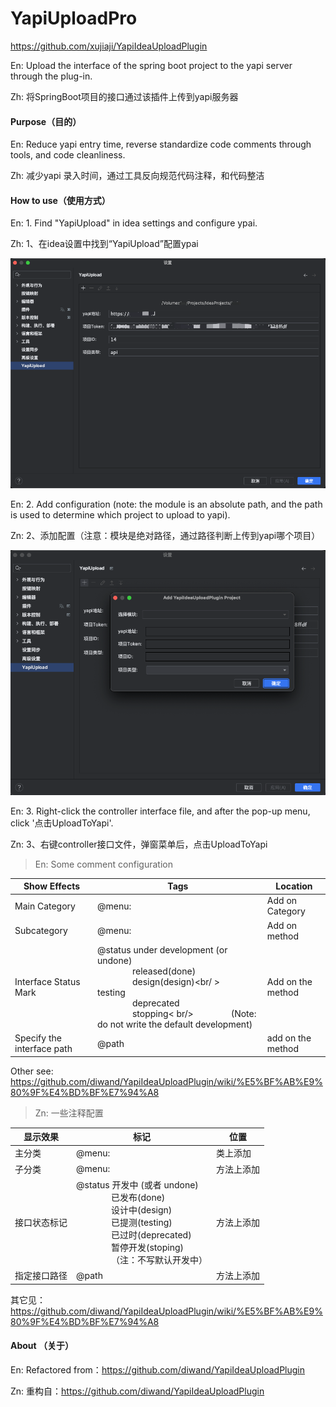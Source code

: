 # YapiUploadPro
https://github.com/xujiaji/YapiIdeaUploadPlugin

En: Upload the interface of the spring boot project to the yapi server through the plug-in.

Zh: 将SpringBoot项目的接口通过该插件上传到yapi服务器

#### Purpose（目的）
En: Reduce yapi entry time, reverse standardize code comments through tools, and code cleanliness.

Zh: 减少yapi 录入时间，通过工具反向规范代码注释，和代码整洁

#### How to use（使用方式）
En: 1. Find "YapiUpload" in idea settings and configure ypai.

Zh: 1、在idea设置中找到“YapiUpload”配置ypai

![config](img.png)

En: 2. Add configuration (note: the module is an absolute path, and the path is used to determine which project to upload to yapi).

Zn: 2、添加配置（注意：模块是绝对路径，通过路径判断上传到yapi哪个项目）

![config](img_1.png)

En: 3. Right-click the controller interface file, and after the pop-up menu, click '点击UploadToYapi'.

Zn: 3、右键controller接口文件，弹窗菜单后，点击UploadToYapi

> En: Some comment configuration

|Show Effects|Tags|Location|
|--|--|--|
|Main Category|@menu:|Add on Category|
|Subcategory|@menu:|Add on method|
|Interface Status Mark|@status under development (or undone)<br/>&emsp;&emsp;&emsp;&emsp;released(done)<br/>&emsp;&emsp;&emsp;&emsp;design(design)<br/ >&emsp;&emsp;&emsp;&emsp;testing<br/>&emsp;&emsp;&emsp;&emsp;deprecated<br/>&emsp;&emsp;&emsp;&emsp;stopping< br/>&emsp;&emsp;&emsp;&emsp; (Note: do not write the default development)|Add on the method|
|Specify the interface path |@path| add on the method|

Other see: https://github.com/diwand/YapiIdeaUploadPlugin/wiki/%E5%BF%AB%E9%80%9F%E4%BD%BF%E7%94%A8

> Zn: 一些注释配置

|显示效果|标记|位置|
|--|--|--|
|主分类|@menu:|类上添加|
|子分类|@menu:|方法上添加|
|接口状态标记|@status 开发中 (或者 undone)<br/>&emsp;&emsp;&emsp;&emsp;已发布(done)<br/>&emsp;&emsp;&emsp;&emsp;设计中(design)<br/>&emsp;&emsp;&emsp;&emsp;已提测(testing)<br/>&emsp;&emsp;&emsp;&emsp;已过时(deprecated)<br/>&emsp;&emsp;&emsp;&emsp;暂停开发(stoping)<br/>&emsp;&emsp;&emsp;&emsp;（注：不写默认开发中）|方法上添加|
|指定接口路径|@path|方法上添加|

其它见：https://github.com/diwand/YapiIdeaUploadPlugin/wiki/%E5%BF%AB%E9%80%9F%E4%BD%BF%E7%94%A8

#### About （关于）
En: Refactored from：https://github.com/diwand/YapiIdeaUploadPlugin

Zn: 重构自：https://github.com/diwand/YapiIdeaUploadPlugin

